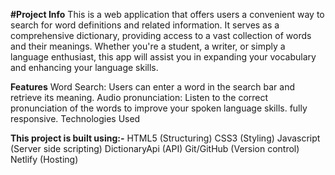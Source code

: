 **#Project Info**
This is a web application that offers users a convenient way to search for word definitions and related information. It serves as a comprehensive dictionary, providing access to a vast collection of words and their meanings. Whether you're a student, a writer, or simply a language enthusiast, this app will assist you in expanding your vocabulary and enhancing your language skills.

**Features**
Word Search: Users can enter a word in the search bar and retrieve its meaning.
Audio pronunciation: Listen to the correct pronunciation of the words to improve your spoken language skills.
fully responsive.
Technologies Used

**This project is built using:-**
HTML5 (Structuring)
CSS3 (Styling)
Javascript (Server side scripting)
DictionaryApi (API)
Git/GitHub (Version control)
Netlify (Hosting)
